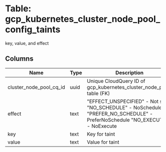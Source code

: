 
# Table: gcp_kubernetes_cluster_node_pool_config_taints
key, value, and effect
## Columns
| Name        | Type           | Description  |
| ------------- | ------------- | -----  |
|cluster_node_pool_cq_id|uuid|Unique CloudQuery ID of gcp_kubernetes_cluster_node_pools table (FK)|
|effect|text|"EFFECT_UNSPECIFIED" - Not set   "NO_SCHEDULE" - NoSchedule   "PREFER_NO_SCHEDULE" - PreferNoSchedule   "NO_EXECUTE" - NoExecute|
|key|text|Key for taint|
|value|text|Value for taint|
